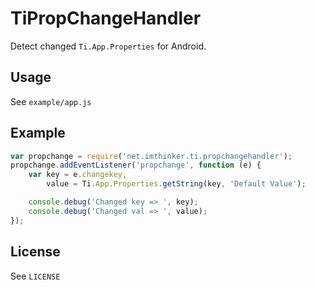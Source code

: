 # TiPropChangeHandler

Detect changed `Ti.App.Properties` for Android.

## Usage

See `example/app.js`

## Example

```javascript
var propchange = require('net.imthinker.ti.propchangehandler');
propchange.addEventListener('propchange', function (e) {
    var key = e.changekey,
        value = Ti.App.Properties.getString(key, 'Default Value');

    console.debug('Changed key => ', key);
    console.debug('Changed val => ', value);
});
```

## License

See `LICENSE`